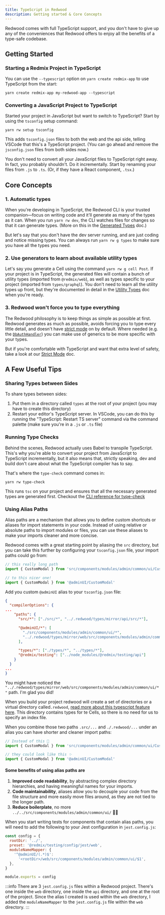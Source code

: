 ```yaml
---
title: TypeScript in Redwood
description: Getting started & Core Concepts
---
```


Redwood comes with full TypeScript support, and you don't have to give up any of the conveniences that Redwood offers to enjoy all the benefits of a type-safe codebase.

## Getting Started

### Starting a Redmix Project in TypeScript

You can use the `--typescript` option on `yarn create redmix-app` to use TypeScript from the start:

```shell
yarn create redmix-app my-redwood-app --typescript
```

### Converting a JavaScript Project to TypeScript

Started your project in JavaScript but want to switch to TypeScript?
Start by using the `tsconfig` setup command:

```shell
yarn rw setup tsconfig
```

This adds `tsconfig.json` files to both the web and the api side, telling VSCode that this's a TypeScript project.
(You can go ahead and remove the `jsconfig.json` files from both sides now.)

You don't need to convert all your JavaScript files to TypeScript right away.
In fact, you probably shouldn't.
Do it incrementally.
Start by renaming your files from `.js` to `.ts`. (Or, if they have a React component, `.tsx`.)

## Core Concepts

### 1. Automatic types

When you're developing in TypeScript, the Redwood CLI is your trusted companion—focus on writing code and it'll generate as many of the types as it can.
When you run `yarn rw dev`, the CLI watches files for changes so that it can generate types.
(More on this in the [Generated Types](/typescript/generated-types.md) doc.)

But let's say that you don't have the dev server running, and are just coding and notice missing types.
You can always run `yarn rw g types` to make sure you have all the types you need.

### 2. Use generators to learn about available utility types

Let's say you generate a Cell using the command `yarn rw g cell Post`. If your project is in TypeScript, the generated files will contain a bunch of utility types (imported from `@redmix/web`), as well as types specific to your project (imported from `types/graphql`).
You don't need to learn all the utility types up front, but they're documented in detail in the [Utility Types](/typescript/utility-types.md) doc when you're ready.

### 3. Redwood won't force you to type everything

The Redwood philosophy is to keep things as simple as possible at first. Redwood generates as much as possible, avoids forcing you to type every little detail, and doesn't have [strict mode](https://www.typescriptlang.org/tsconfig#strict) on by default.
Where needed (e.g. the [`DbAuthHandler`](/typescript/utility-types.md#dbauthhandleroptions)) you can make use of generics to be more specific with your types.

But if you're comfortable with TypeScript and want that extra level of safety, take a look at our [Strict Mode](/typescript/strict-mode.md) doc.

## A Few Useful Tips

### Sharing Types between Sides

To share types between sides:

1. Put them in a directory called `types` at the root of your project (you may have to create this directory)
2. Restart your editor's TypeScript server. In VSCode, you can do this by running the "TypeScript: Restart TS server" command via the command palette (make sure you're in a `.js` or `.ts` file)

### Running Type Checks

Behind the scenes, Redwood actually uses Babel to transpile TypeScript.
This's why you're able to convert your project from JavaScript to TypeScript incrementally, but it also means that, strictly speaking, dev and build don't care about what the TypeScript compiler has to say.

That's where the `type-check` command comes in:

```
yarn rw type-check
```

This runs `tsc` on your project and ensures that all the necessary generated types are generated first. Checkout the [CLI reference for type-check](cli-commands.md#type-check)

### Using Alias Paths

Alias paths are a mechanism that allows you to define custom shortcuts or aliases for import statements in your code. Instead of using relative or absolute paths to import modules or files, you can use these aliases to make your imports cleaner and more concise.

Redwood comes with a great starting point by aliasing the `src` directory, but you can take this further by configuring your `tsconfig.json` file, your import paths could go from:

```ts
// this really long path
import { CustomModal } from 'src/components/modules/admin/common/ui/CustomModal'

// to this nicer one!
import { CustomModal } from '@adminUI/CustomModal'
```

Add you custom `@adminUI` alias to your `tsconfig.json` file:

```json
{
  "compilerOptions": {
...
    "paths": {
      "src/*": ["./src/*", "../.redwood/types/mirror/api/src/*"],

      "@adminUI/*": [
        "./src/components/modules/admin/common/ui/*",
        "../.redwood/types/mirror/web/src/components/modules/admin/common/ui/*"
      ],

      "types/*": ["./types/*", "../types/*"],
      "@redmix/testing": ["../node_modules/@redmix/testing/api"]
    }
  }
...
}
```

You might have noticed the `"../.redwood/types/mirror/web/src/components/modules/admin/common/ui/*"` path. I'm glad you did!

When you build your project redwood will create a set of directories or a virtual directory called`.redwood`, [read more about this typescript feature here](https://www.typescriptlang.org/docs/handbook/module-resolution.html#virtual-directories-with-rootdirs). This directory contains types for te Cells, so there is no need for us to specify an index file.

When you combine those two paths `.src/...` and `./.redwood/...` under an alias you can have shorter and cleaner import paths:

```ts
// Instead of this 🥵
import { CustomModal } from 'src/components/modules/admin/common/ui/CustomModal/CustomModal'

// they could look like this ✨
import { CustomModal } from '@adminUI/CustomModal'
```

#### Some benefits of using alias paths are

1. **Improved code readability**, by abstracting complex directory hierarchies, and having meaningful names for your imports.
1. **Code maintainability**, aliases allow you to decouple your code from the file structure and more easily move files around, as they are not tied to the longer path.
1. **Reduce boilerplate**, no more `../../src/components/modules/admin/common/ui/` 😮‍💨

When you start writing tests for components that contain alias paths, you will need to add the following to your Jest configuration in `jest.config.js`:

```js
const config = {
  rootDir: '../',
  preset: '@redmix/testing/config/jest/web',
  moduleNameMapper: {
    '^@adminUI/(.*)$':
      '<rootDir>/web/src/components/modules/admin/common/ui/$1',
  },
}

module.exports = config
```

:::info
There are 3 `jest.config.js` files within a Redwood project. There's one inside the `web` directory, one inside the `api` directory, and one at the root of the project. Since the alias I created is used within the `web` directory, I added the `moduleNameMapper` to the `jest.config.js` file within the `web` directory.
:::
